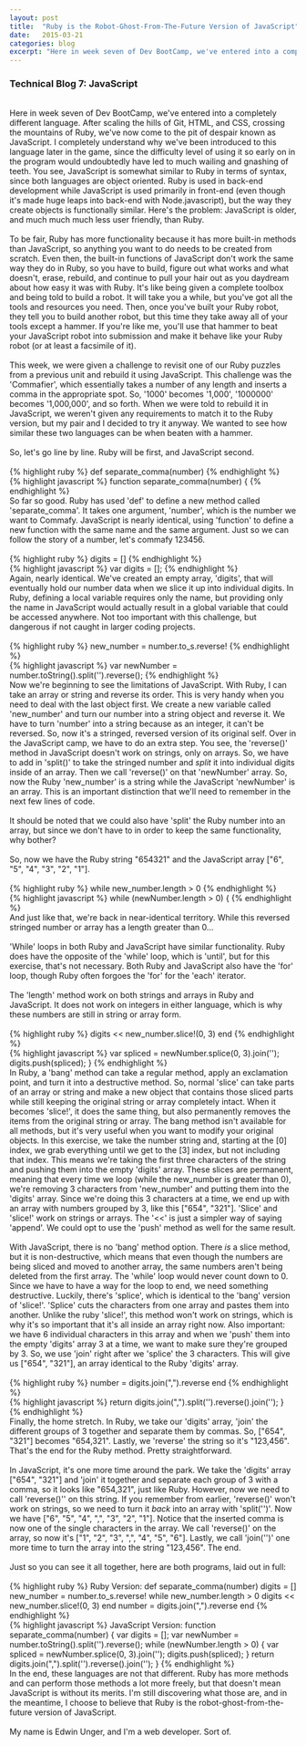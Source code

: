 ```yaml
---
layout: post
title:  "Ruby is the Robot-Ghost-From-The-Future Version of JavaScript"
date:   2015-03-21
categories: blog
excerpt: "Here in week seven of Dev BootCamp, we've entered into a completely different language. After scaling the hills of Git, HTML, and CSS, crossing the mountains of Ruby, we've now come to the pit of despair known as JavaScript. I completely understand why we've been introduced to this language later in the game, since the difficulty level of using it so early on in the program would undoubtedly have led to much wailing and gnashing of teeth."
---
```


<h3>Technical Blog 7: JavaScript</h3>
<br/>
Here in week seven of Dev BootCamp, we've entered into a completely different language. After scaling the hills of Git, HTML, and CSS, crossing the mountains of Ruby, we've now come to the pit of despair known as JavaScript. I completely understand why we've been introduced to this language later in the game, since the difficulty level of using it so early on in the program would undoubtedly have led to much wailing and gnashing of teeth. You see, JavaScript is somewhat similar to Ruby in terms of syntax, since both languages are object oriented. Ruby is used in back-end development while JavaScript is used primarily in front-end (even though it's made huge leaps into back-end with Node.javascript), but the way they create objects is functionally similar. Here's the problem: JavaScript is older, and much much much less user friendly, than Ruby.
<br/>
<br/>
To be fair, Ruby has more functionality because it has more built-in methods than JavaScript, so anything you want to do needs to be created from scratch. Even then, the built-in functions of JavaScript don't work the same way they do in Ruby, so you have to build, figure out what works and what doesn't, erase, rebuild, and continue to pull your hair out as you daydream about how easy it was with Ruby. It's like being given a complete toolbox and being told to build a robot. It will take you a while, but you've got all the tools and resources you need. Then, once you've built your Ruby robot, they tell you to build another robot, but this time they take away all of your tools except a hammer. If you're like me, you'll use that hammer to beat your JavaScript robot into submission and make it behave like your Ruby robot (or at least a facsimile of it).
<br/>
<br/>
This week, we were given a challenge to revisit one of our Ruby puzzles from a previous unit and rebuild it using JavaScript. This challenge was the 'Commafier', which essentially takes a number of any length and inserts a comma in the appropriate spot. So, '1000' becomes '1,000', '1000000' becomes '1,000,000', and so forth. When we were told to rebuild it in JavaScript, we weren't given any requirements to match it to the Ruby version, but my pair and I decided to try it anyway. We wanted to see how similar these two languages can be when beaten with a hammer.
<br/>
<br/>
So, let's go line by line. Ruby will be first, and JavaScript second.
<br/>
<br/>
{% highlight ruby %}
def separate_comma(number)
{% endhighlight %}
<br/>
{% highlight javascript %}
function separate_comma(number) {
{% endhighlight %}
<br/>
So far so good. Ruby has used 'def' to define a new method called 'separate_comma'. It takes one argument, 'number', which is the number we want to Commafy. JavaScript is nearly identical, using 'function' to define a new function with the same name and the same argument. Just so we can follow the story of a number, let's commafy 123456.
<br/>
<br/>
{% highlight ruby %}
digits = []
{% endhighlight %}
<br/>
{% highlight javascript %}
var digits = [];
{% endhighlight %}
<br/>
Again, nearly identical. We've created an empty array, 'digits', that will eventually hold our number data when we slice it up into individual digits. In Ruby, defining a local variable requires only the name, but providing only the name in JavaScript would actually result in a global variable that could be accessed anywhere. Not too important with this challenge, but dangerous if not caught in larger coding projects.
<br/>
<br/>
{% highlight ruby %}
new_number = number.to_s.reverse!
{% endhighlight %}
<br/>
{% highlight javascript %}
var newNumber = number.toString().split('').reverse();
{% endhighlight %}
<br/>
Now we're beginning to see the limitations of JavaScript. With Ruby, I can take an array or string and reverse its order. This is very handy when you need to deal with the last object first. We create a new variable called 'new_number' and turn our number into a string object and reverse it. We have to turn 'number' into a string because as an integer, it can't be reversed. So, now it's a stringed, reversed version of its original self. Over in the JavaScript camp, we have to do an extra step. You see, the 'reverse()' method in JavaScript doesn't work on strings, only on arrays. So, we have to add in 'split()' to take the stringed number and <em>split</em> it into individual digits inside of an array. Then we call 'reverse()' on that 'newNumber' array. So, now the Ruby 'new_number' is a string while the JavaScript 'newNumber' is an array. This is an important distinction that we'll need to remember in the next few lines of code.
<br/>
<br/>
It should be noted that we could also have 'split' the Ruby number into an array, but since we don't have to in order to keep the same functionality, why bother?
<br/>
<br/>
So, now we have the Ruby string "654321" and the JavaScript array ["6", "5", "4", "3", "2", "1"].
<br/>
<br/>
{% highlight ruby %}
while new_number.length > 0
{% endhighlight %}
<br/>
{% highlight javascript %}
while (newNumber.length > 0) {
{% endhighlight %}
<br/>
And just like that, we're back in near-identical territory. While this reversed stringed number or array has a length greater than 0...
<br/>
<br/>
'While' loops in both Ruby and JavaScript have similar functionality. Ruby does have the opposite of the 'while' loop, which is 'until', but for this exercise, that's not necessary. Both Ruby and JavaScript also have the 'for' loop, though Ruby often forgoes the 'for' for the 'each' iterator.
<br/>
<br/>
The 'length' method work on both strings and arrays in Ruby and JavaScript. It does not work on integers in either language, which is why these numbers are still in string or array form.
<br/>
<br/>
{% highlight ruby %}
digits << new_number.slice!(0, 3)
end
{% endhighlight %}
<br/>
{% highlight javascript %}
var spliced = newNumber.splice(0, 3).join('');
digits.push(spliced);
}
{% endhighlight %}
<br/>
In Ruby, a 'bang' method can take a regular method, apply an exclamation point, and turn it into a destructive method. So, normal 'slice' can take parts of an array or string and make a new object that contains those sliced parts while still keeping the original string or array completely intact. When it becomes 'slice!', it does the same thing, but also permanently removes the items from the original string or array. The bang method isn't available for all methods, but it's very useful when you want to modify your original objects. In this exercise, we take the number string and, starting at the [0] index, we grab everything until we get to the [3] index, but not including that index. This means we're taking the first three characters of the string and pushing them into the empty 'digits' array. These slices are permanent, meaning that every time we loop (while the new_number is greater than 0), we're removing 3 characters from 'new_number' and putting them into the 'digits' array. Since we're doing this 3 characters at a time, we end up with an array with numbers grouped by 3, like this ["654", "321"]. 'Slice' and 'slice!' work on strings or arrays. The '<<' is just a simpler way of saying 'append'. We could opt to use the 'push' method as well for the same result.
<br/>
<br/>
With JavaScript, there is no 'bang' method option. There <em>is</em> a slice method, but it is non-destructive, which means that even though the numbers are being sliced and moved to another array, the same numbers aren't being deleted from the first array. The 'while' loop would never count down to 0. Since we have to have a way for the loop to end, we need something destructive. Luckily, there's 'splice', which is identical to the 'bang' version of 'slice!'. 'Splice' cuts the characters from one array and pastes them into another. Unlike the ruby 'slice!', this method won't work on strings, which is why it's so important that it's all inside an array right now. Also important: we have 6 individual characters in this array and when we 'push' them into the empty 'digits' array 3 at a time, we want to make sure they're grouped by 3. So, we use 'join' right after we 'splice' the 3 characters. This will give us ["654", "321"], an array identical to the Ruby 'digits' array.
<br/>
<br/>
{% highlight ruby %}
number = digits.join(",").reverse
end
{% endhighlight %}
<br/>
{% highlight javascript %}
return digits.join(",").split('').reverse().join('');
}
{% endhighlight %}
<br/>
Finally, the home stretch. In Ruby, we take our 'digits' array, 'join' the different groups of 3 together and separate them by commas. So, ["654", "321"] becomes "654,321". Lastly, we 'reverse' the string so it's "123,456". That's the end for the Ruby method. Pretty straightforward.
<br/>
<br/>
In JavaScript, it's one more time around the park. We take the 'digits' array ["654", "321"] and 'join' it together and separate each group of 3 with a comma, so it looks like "654,321", just like Ruby. However, now we need to call 'reverse()'' on this string. If you remember from earlier, 'reverse()' won't work on strings, so we need to turn it <em>back</em> into an array with 'split('')'. Now we have ["6", "5", "4", ",", "3", "2", "1"]. Notice that the inserted comma is now one of the single characters in the array. We call 'reverse()' on the array, so now it's ["1", "2", "3", ",", "4", "5", "6"]. Lastly, we call 'join('')' one more time to turn the array into the string "123,456". The end.
<br/>
<br/>
Just so you can see it all together, here are both programs, laid out in full:
<br/>
<br/>
{% highlight ruby %}
Ruby Version:
def separate_comma(number)
  digits = []
  new_number = number.to_s.reverse!
  while new_number.length > 0
    digits << new_number.slice!(0, 3)
  end
  number = digits.join(",").reverse
end
{% endhighlight %}
<br/>
{% highlight javascript %}
JavaScript Version:
function separate_comma(number) {
  var digits = [];
  var newNumber = number.toString().split('').reverse();
  while (newNumber.length > 0) {
    var spliced = newNumber.splice(0, 3).join('');
    digits.push(spliced);
  }
  return digits.join(",").split('').reverse().join('');
}
{% endhighlight %}
<br>
In the end, these languages are not that different. Ruby has more methods and can perform those methods a lot more freely, but that doesn't mean JavaScript is without its merits. I'm still discovering what those are, and in the meantime, I choose to believe that Ruby is the robot-ghost-from-the-future version of JavaScript.
<br/>
<br/>
My name is Edwin Unger, and I'm a web developer. Sort of.